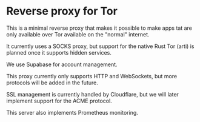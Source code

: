 # Reverse proxy for Tor

This is a minimal reverse proxy that makes it possible to make apps tat are only available over Tor available on the "normal" internet.

It currently uses a SOCKS proxy, but support for the native Rust Tor (arti) is planned once it supports hidden services.

We use Supabase for account management.

This proxy currently only supports HTTP and WebSockets, but more protocols will be added in the future.

SSL management is currently handled by Cloudflare, but we will later implement support for the ACME protocol.

This server also implements Prometheus monitoring.
